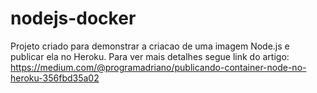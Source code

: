 ﻿# nodejs-docker
Projeto criado para demonstrar a criacao de uma imagem Node.js e publicar ela no Heroku. Para ver mais detalhes segue link do artigo: https://medium.com/@programadriano/publicando-container-node-no-heroku-356fbd35a02

